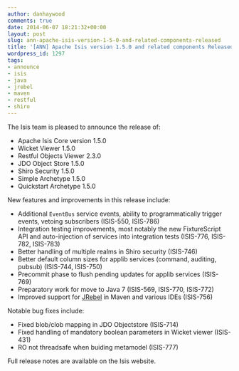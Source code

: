 ```yaml
---
author: danhaywood
comments: true
date: 2014-06-07 18:21:32+00:00
layout: post
slug: ann-apache-isis-version-1-5-0-and-related-components-released
title: '[ANN] Apache Isis version 1.5.0 and related components Released'
wordpress_id: 1297
tags:
- announce
- isis
- java
- jrebel
- maven
- restful
- shiro
---
```


The Isis team is pleased to announce the release of:

- Apache Isis Core version 1.5.0
- Wicket Viewer 1.5.0
- Restful Objects Viewer 2.3.0
- JDO Object Store 1.5.0
- Shiro Security 1.5.0
- Simple Archetype 1.5.0
- Quickstart Archetype 1.5.0

New features and improvements in this release include:

- Additional `EventBus` service events, ability to programmatically trigger events, vetoing subscribers (ISIS-550, ISIS-786)
- Integration testing improvements, most notably the new FixtureScript API and auto-injection of services into integration tests (ISIS-776, ISIS-782, ISIS-783)
- Better handling of multiple realms in Shiro security (ISIS-746)
- Better default column sizes for applib services (command, auditing, pubsub) (ISIS-744, ISIS-750)
- Precommit phase to flush pending updates for applib services (ISIS-769)
- Preparatory work for move to Java 7 (ISIS-569, ISIS-770, ISIS-772)
- Improved support for [JRebel](http://zeroturnaround.com/software/jrebel/) in Maven and various IDEs (ISIS-756)

Notable bug fixes include:

- Fixed blob/clob mapping in JDO Objectstore (ISIS-714)
- Fixed handling of mandatory boolean parameters in Wicket viewer (ISIS-431)
- RO not threadsafe when buiding metamodel (ISIS-777)

Full release notes are available on the Isis website.

